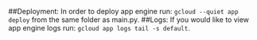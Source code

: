 ##Deployment:
In order to deploy app engine run: `gcloud --quiet app deploy` from the same folder as main.py.
##Logs:
If you would like to view app engine logs run: `gcloud app logs tail -s default`.